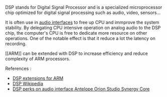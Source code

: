 DSP stands for Digital Signal Processor and is a specialized microprocessor chip optimized for digital signal processing such as audio, video, sensors... 

It is often use in [audio interfaces](Audio%20interface.md) to free up CPU and immprove the system stability. By delegating CPU intensive operation on analog audio to the DSP chip, the computer's CPU is free to dedicate more resource on other operations. One of the notable effect is that it reduce a lot the latency on recording.  

[[ARM]] can be extended with DSP to increase efficiency and reduce complexity of ARM processors. 

References :
- [DSP extensions for ARM](https://www.arm.com/why-arm/technologies/dsp)
- [DSP Wikipedia](https://en.wikipedia.org/wiki/Digital_signal_processor) 
- [DSP perks on audio interface Antelope Orion Studio Synergy Core](https://en.antelopeaudio.com/products/orion-studio-synergy-core/)
